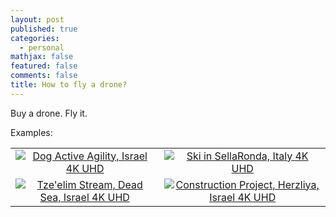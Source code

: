 ```yaml
---
layout: post
published: true
categories:
  - personal
mathjax: false
featured: false
comments: false
title: How to fly a drone?
---
```

Buy a drone. Fly it.

Examples:

| | |
|:-------------------------:|:-------------------------:|
| [![Dog Active Agility, Israel 4K UHD](https://i9.ytimg.com/vi/PUUw_AGJfms/mqdefault.jpg?time=1569839329615&sqp=CPyvx-wF&rs=AOn4CLBN4Vt6sln2nN3OEmps0JtQXfUXEA)](https://youtu.be/PUUw_AGJfms "Dog Active Agility, Israel 4K UHD") | [![Ski in SellaRonda, Italy 4K UHD](https://i9.ytimg.com/vi/ruoGM3eJB8U/mqdefault.jpg?time=1569839598236&sqp=CKiyx-wF&rs=AOn4CLD9QvufVjuHYzbMvkS1wjT6D8U93Q)](https://youtu.be/ruoGM3eJB8U "Ski in SellaRonda, Italy 4K UHD") | 
| [![Tze'elim Stream, Dead Sea, Israel 4K UHD](https://i9.ytimg.com/vi/48s6b9EKQ80/mq2.jpg?sqp=CMC0x-wF&rs=AOn4CLDmIYiu_geSUOmjtuPbKzwmFS2KHA)](https://youtu.be/48s6b9EKQ80 "Tze'elim Stream, Dead Sea, Israel 4K UHD") | [![Construction Project, Herzliya, Israel 4K UHD](https://i9.ytimg.com/vi/_0plQ4zQ6j8/mq1.jpg?sqp=CLyyx-wF&rs=AOn4CLDfWX09-92nblGpZ04zp_ukMMzSTg)](https://youtu.be/_0plQ4zQ6j8 "Construction Project, Herzliya, Israel 4K UHD") |

